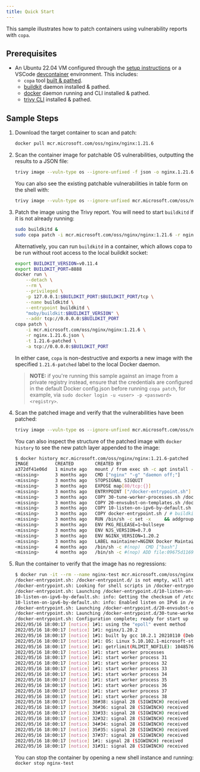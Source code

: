 ```yaml
---
title: Quick Start
---
```


This sample illustrates how to patch containers using vulnerability reports with `copa`.

## Prerequisites

* An Ubuntu 22.04 VM configured through the [setup instructions](./installation.md) or a VSCode [devcontainer](./contributing.md/#visual-studio-code-development-container) environment. This includes:
  * `copa` tool [built & pathed](./installation.md).
  * [buildkit](https://github.com/moby/buildkit/#quick-start) daemon installed & pathed.
  * [docker](https://docs.docker.com/desktop/linux/install/#generic-installation-steps) daemon running and CLI installed & pathed.
  * [trivy CLI](https://aquasecurity.github.io/trivy/latest/getting-started/installation/) installed & pathed.

## Sample Steps

1. Download the target container to scan and patch:

    ```bash
    docker pull mcr.microsoft.com/oss/nginx/nginx:1.21.6
    ```

2. Scan the container image for patchable OS vulnerabilities, outputting the results to a JSON file:

    ```bash
    trivy image --vuln-type os --ignore-unfixed -f json -o nginx.1.21.6.json mcr.microsoft.com/oss/nginx/nginx:1.21.6
    ```

    You can also see the existing patchable vulnerabilities in table form on the shell with:

    ```bash
    trivy image --vuln-type os --ignore-unfixed mcr.microsoft.com/oss/nginx/nginx:1.21.6

3. Patch the image using the Trivy report. You will need to start `buildkitd` if it is not already running:

    ```bash
    sudo buildkitd &
    sudo copa patch -i mcr.microsoft.com/oss/nginx/nginx:1.21.6 -r nginx.1.21.6.json -t 1.21.6-patched
    ```

    Alternatively, you can run `buildkitd` in a container, which allows copa to be run without root access to the local buildkit socket:

    ```bash
    export BUILDKIT_VERSION=v0.11.4
    export BUILDKIT_PORT=8888
    docker run \
        --detach \
        --rm \
        --privileged \
        -p 127.0.0.1:$BUILDKIT_PORT:$BUILDKIT_PORT/tcp \
        --name buildkitd \
        --entrypoint buildkitd \
        "moby/buildkit:$BUILDKIT_VERSION" \
        --addr tcp://0.0.0.0:$BUILDKIT_PORT
    copa patch \
        -i mcr.microsoft.com/oss/nginx/nginx:1.21.6 \
        -r nginx.1.21.6.json \
        -t 1.21.6-patched \
        -a tcp://0.0.0.0:$BUILDKIT_PORT
    ```

    In either case, `copa` is non-destructive and exports a new image with the specified `1.21.6-patched` label to the local Docker daemon.

    > **NOTE:** if you're running this sample against an image from a private registry instead,
    > ensure that the credentials are configured in the default Docker config.json before running `copa patch`,
    > for example, via `sudo docker login -u <user> -p <password> <registry>`.

4. Scan the patched image and verify that the vulnerabilities have been patched:

    ```bash
    trivy image --vuln-type os --ignore-unfixed mcr.microsoft.com/oss/nginx/nginx:1.21.6-patched
    ```

    You can also inspect the structure of the patched image with `docker history` to see the new patch layer appended to the image:

    ```bash
    $ docker history mcr.microsoft.com/oss/nginx/nginx:1.21.6-patched
    IMAGE          CREATED        CREATED BY                                      SIZE      COMMENT
    a372df41e06d   1 minute ago   mount / from exec sh -c apt install --no-ins…   26.1MB    buildkit.exporter.image.v0
    <missing>      3 months ago   CMD ["nginx" "-g" "daemon off;"]                0B        buildkit.dockerfile.v0
    <missing>      3 months ago   STOPSIGNAL SIGQUIT                              0B        buildkit.dockerfile.v0
    <missing>      3 months ago   EXPOSE map[80/tcp:{}]                           0B        buildkit.dockerfile.v0
    <missing>      3 months ago   ENTRYPOINT ["/docker-entrypoint.sh"]            0B        buildkit.dockerfile.v0
    <missing>      3 months ago   COPY 30-tune-worker-processes.sh /docker-ent…   4.61kB    buildkit.dockerfile.v0
    <missing>      3 months ago   COPY 20-envsubst-on-templates.sh /docker-ent…   1.04kB    buildkit.dockerfile.v0
    <missing>      3 months ago   COPY 10-listen-on-ipv6-by-default.sh /docker…   1.96kB    buildkit.dockerfile.v0
    <missing>      3 months ago   COPY docker-entrypoint.sh / # buildkit          1.2kB     buildkit.dockerfile.v0
    <missing>      3 months ago   RUN /bin/sh -c set -x     && addgroup --syst…   61.1MB    buildkit.dockerfile.v0
    <missing>      3 months ago   ENV PKG_RELEASE=1~bullseye                      0B        buildkit.dockerfile.v0
    <missing>      3 months ago   ENV NJS_VERSION=0.7.0                           0B        buildkit.dockerfile.v0
    <missing>      3 months ago   ENV NGINX_VERSION=1.20.2                        0B        buildkit.dockerfile.v0
    <missing>      3 months ago   LABEL maintainer=NGINX Docker Maintainers <d…   0B        buildkit.dockerfile.v0
    <missing>      4 months ago   /bin/sh -c #(nop)  CMD ["bash"]                 0B
    <missing>      4 months ago   /bin/sh -c #(nop) ADD file:09675d11695f65c55…   80.4MB
    ```

5. Run the container to verify that the image has no regressions:

    ```bash
    $ docker run -it --rm --name nginx-test mcr.microsoft.com/oss/nginx/nginx:1.21.6-patched
    /docker-entrypoint.sh: /docker-entrypoint.d/ is not empty, will attempt to perform configuration
    /docker-entrypoint.sh: Looking for shell scripts in /docker-entrypoint.d/
    /docker-entrypoint.sh: Launching /docker-entrypoint.d/10-listen-on-ipv6-by-default.sh
    10-listen-on-ipv6-by-default.sh: info: Getting the checksum of /etc/nginx/conf.d/default.conf
    10-listen-on-ipv6-by-default.sh: info: Enabled listen on IPv6 in /etc/nginx/conf.d/default.conf
    /docker-entrypoint.sh: Launching /docker-entrypoint.d/20-envsubst-on-templates.sh
    /docker-entrypoint.sh: Launching /docker-entrypoint.d/30-tune-worker-processes.sh
    /docker-entrypoint.sh: Configuration complete; ready for start up
    2022/05/16 18:00:17 [notice] 1#1: using the "epoll" event method
    2022/05/16 18:00:17 [notice] 1#1: nginx/1.20.2
    2022/05/16 18:00:17 [notice] 1#1: built by gcc 10.2.1 20210110 (Debian 10.2.1-6)
    2022/05/16 18:00:17 [notice] 1#1: OS: Linux 5.10.102.1-microsoft-standard-WSL2
    2022/05/16 18:00:17 [notice] 1#1: getrlimit(RLIMIT_NOFILE): 1048576:1048576
    2022/05/16 18:00:17 [notice] 1#1: start worker processes
    2022/05/16 18:00:17 [notice] 1#1: start worker process 31
    2022/05/16 18:00:17 [notice] 1#1: start worker process 32
    2022/05/16 18:00:17 [notice] 1#1: start worker process 33
    2022/05/16 18:00:17 [notice] 1#1: start worker process 34
    2022/05/16 18:00:17 [notice] 1#1: start worker process 35
    2022/05/16 18:00:17 [notice] 1#1: start worker process 36
    2022/05/16 18:00:17 [notice] 1#1: start worker process 37
    2022/05/16 18:00:17 [notice] 1#1: start worker process 38
    2022/05/16 18:00:17 [notice] 38#38: signal 28 (SIGWINCH) received
    2022/05/16 18:00:17 [notice] 36#36: signal 28 (SIGWINCH) received
    2022/05/16 18:00:17 [notice] 33#33: signal 28 (SIGWINCH) received
    2022/05/16 18:00:17 [notice] 32#32: signal 28 (SIGWINCH) received
    2022/05/16 18:00:17 [notice] 34#34: signal 28 (SIGWINCH) received
    2022/05/16 18:00:17 [notice] 35#35: signal 28 (SIGWINCH) received
    2022/05/16 18:00:17 [notice] 37#37: signal 28 (SIGWINCH) received
    2022/05/16 18:00:17 [notice] 1#1: signal 28 (SIGWINCH) received
    2022/05/16 18:00:17 [notice] 31#31: signal 28 (SIGWINCH) received
    ```

   You can stop the container by opening a new shell instance and running: `docker stop nginx-test`